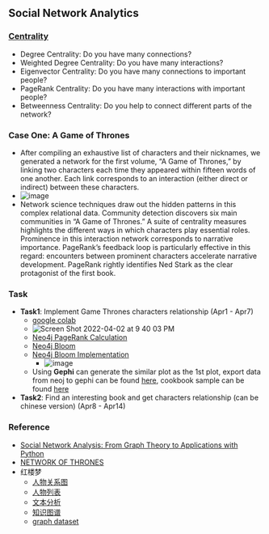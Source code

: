 ## Social Network Analytics

### [Centrality](https://networkofthrones.wordpress.com/a-primer-on-network-analysis/)
* Degree Centrality: Do you have many connections?
* Weighted Degree Centrality: Do you have many interactions?
* Eigenvector Centrality: Do you have many connections to important people?
* PageRank Centrality: Do you have many interactions with important people?
* Betweenness Centrality: Do you help to connect different parts of the network?

### Case One: A Game of Thrones
* After compiling an exhaustive list of characters and their nicknames, we generated a network for the first volume, “A Game of Thrones,” by linking two characters each time they appeared within fifteen words of one another. Each link corresponds to an interaction (either direct or indirect) between these characters.
* ![image](https://user-images.githubusercontent.com/16402963/160734201-2c5da042-1662-4f3a-b105-8a68da96f981.png)
* Network science techniques draw out the hidden patterns in this complex relational data. Community detection discovers six main communities in “A Game of Thrones.” A suite of centrality measures highlights the different ways in which characters play essential roles. Prominence in this interaction network corresponds to narrative importance. PageRank’s feedback loop is particularly effective in this regard: encounters between prominent characters accelerate narrative development. PageRank rightly identifies Ned Stark as the clear protagonist of the first book.

### Task
* **Task1**: Implement Game Thrones characters relationship (Apr1 - Apr7)
  * [google colab](https://colab.research.google.com/drive/1UsA0qwJggviZCnEwDq7BN6ch7Q0UzDSB) 
  * ![Screen Shot 2022-04-02 at 9 40 03 PM](https://user-images.githubusercontent.com/16402963/161407577-518ee71b-7d39-4e64-99ef-12704bba835c.png)
  * [Neo4j PageRank Calculation](https://towardsdatascience.com/how-to-get-started-with-the-new-graph-data-science-library-of-neo4j-3c8fff6107b)
  * [Neo4j Bloom](https://medium.com/neo4j/hands-on-with-the-neo4j-graph-data-science-sandbox-7b780be5a44f)
  * [Neo4j Bloom Implementation](https://github.com/jinfeijoy/graph-analytics/blob/main/fraud_detection/neo4j_cypher_code.md)
    * ![image](https://user-images.githubusercontent.com/16402963/161659310-c3969c3a-0250-43e3-8d16-a5dabf968fa7.png)
  * Using **Gephi** can generate the similar plot as the 1st plot, export data from neoj to gephi can be found [here](https://neo4j.com/labs/apoc/4.1/export/gephi/), cookbook sample can be found [here](https://subscription.packtpub.com/book/big_data_/9781783987405/7/ch07lvl1sec83/previewing-and-fine-tuning-a-graph-in-the-default-curved-mode)
* **Task2**: Find an interesting book and get characters relationship (can be chinese version) (Apr8 - Apr14)

### Reference
* [Social Network Analysis: From Graph Theory to Applications with Python](https://towardsdatascience.com/social-network-analysis-from-theory-to-applications-with-python-d12e9a34c2c7)
* [NETWORK OF THRONES](https://networkofthrones.wordpress.com/)
* 红楼梦
  * [人物关系图](https://echoma.github.io/novel_datamation/story_of_stone/graph.html)
  * [人物列表](https://www.wiki.zh-cn.nina.az/%E7%BA%A2%E6%A5%BC%E6%A2%A6%E4%BA%BA%E7%89%A9%E5%88%97%E8%A1%A8.html)
  * [文本分析](http://rstudio-pubs-static.s3.amazonaws.com/227559_ee7a18cc09364b9f8630de94cc12e9e2.html)
  * [知识图谱](https://blog.csdn.net/RHJlife/article/details/108586578) 
  * [graph dataset](https://github.com/echoma/think_before_act/tree/master/ss_wiki/1st/source/01_stone_story)
